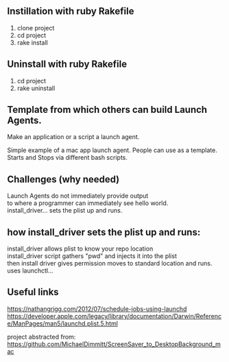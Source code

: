 ## Instillation with ruby Rakefile
1) clone project
2) cd project
3) rake install

## Uninstall with ruby Rakefile
1) cd project
2) rake uninstall

## Template from which others can build Launch Agents.
Make an application or a script a launch agent.

Simple example of a mac app launch agent. People can use as a template. Starts and Stops via different bash scripts. 
## Challenges (why needed)
Launch Agents do not immediately provide output<br>
to where a programmer can immediately see hello world.<br>
install_driver... sets the plist up and runs.

## how install_driver sets the plist up and runs:
install_driver allows plist to know your repo location<br>
install_driver script gathers "pwd" and injects it into the plist<br>
then install driver gives permission moves to standard location and runs.<br>
uses launchctl...

## Useful links 

https://nathangrigg.com/2012/07/schedule-jobs-using-launchd<br>
https://developer.apple.com/legacy/library/documentation/Darwin/Reference/ManPages/man5/launchd.plist.5.html

project abstracted from:<br>
https://github.com/MichaelDimmitt/ScreenSaver_to_DesktopBackground_mac
